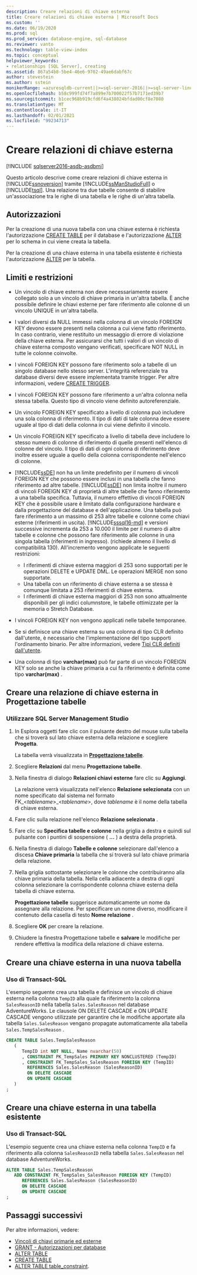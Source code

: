 ```yaml
---
description: Creare relazioni di chiave esterna
title: Creare relazioni di chiave esterna | Microsoft Docs
ms.custom: ''
ms.date: 06/19/2020
ms.prod: sql
ms.prod_service: database-engine, sql-database
ms.reviewer: vanto
ms.technology: table-view-index
ms.topic: conceptual
helpviewer_keywords:
- relationships [SQL Server], creating
ms.assetid: 867a54b8-5be4-46e6-9702-49ae6dabf67c
author: stevestein
ms.author: sstein
monikerRange: =azuresqldb-current||>=sql-server-2016||>=sql-server-linux-2017||=azuresqldb-mi-current
ms.openlocfilehash: b58c999fd74f7a899e7b700022f57b7171ed39b7
ms.sourcegitcommit: b1cec968b919cfd6f4a438024bfdad00cf8e7080
ms.translationtype: MT
ms.contentlocale: it-IT
ms.lasthandoff: 02/01/2021
ms.locfileid: "99234713"
---
```

# <a name="create-foreign-key-relationships"></a>Creare relazioni di chiave esterna


[!INCLUDE [sqlserver2016-asdb-asdbmi](../../includes/applies-to-version/sqlserver2016-asdb-asdbmi.md)]

Questo articolo descrive come creare relazioni di chiave esterna in [!INCLUDE[ssnoversion](../../includes/ssnoversion-md.md)] tramite [!INCLUDE[ssManStudioFull](../../includes/ssmanstudiofull-md.md)] o [!INCLUDE[tsql](../../includes/tsql-md.md)]. Una relazione tra due tabelle consente di stabilire un'associazione tra le righe di una tabella e le righe di un'altra tabella.

## <a name="permissions"></a>Autorizzazioni

Per la creazione di una nuova tabella con una chiave esterna è richiesta l'autorizzazione [CREATE TABLE](../../t-sql/statements/create-table-transact-sql.md) per il database e l'autorizzazione [ALTER](../../t-sql/statements/alter-schema-transact-sql.md) per lo schema in cui viene creata la tabella.

Per la creazione di una chiave esterna in una tabella esistente è richiesta l'autorizzazione [ALTER](../../t-sql/statements/alter-table-transact-sql.md) per la tabella.

## <a name="limits-and-restrictions"></a><a name="BeforeYouBegin"></a> Limiti e restrizioni

- Un vincolo di chiave esterna non deve necessariamente essere collegato solo a un vincolo di chiave primaria in un'altra tabella. È anche possibile definire le chiavi esterne per fare riferimento alle colonne di un vincolo UNIQUE in un'altra tabella.
- I valori diversi da NULL immessi nella colonna di un vincolo FOREIGN KEY devono essere presenti nella colonna a cui viene fatto riferimento. In caso contrario, viene restituito un messaggio di errore di violazione della chiave esterna. Per assicurarsi che tutti i valori di un vincolo di chiave esterna composto vengano verificati, specificare NOT NULL in tutte le colonne coinvolte.
- I vincoli FOREIGN KEY possono fare riferimento solo a tabelle di un singolo database nello stesso server. L'integrità referenziale tra database diversi deve essere implementata tramite trigger. Per altre informazioni, vedere [CREATE TRIGGER](../../t-sql/statements/create-trigger-transact-sql.md).
- I vincoli FOREIGN KEY possono fare riferimento a un'altra colonna nella stessa tabella. Questo tipo di vincolo viene definito autoreferenziale.
- Un vincolo FOREIGN KEY specificato a livello di colonna può includere una sola colonna di riferimento. Il tipo di dati di tale colonna deve essere uguale al tipo di dati della colonna in cui viene definito il vincolo.
- Un vincolo FOREIGN KEY specificato a livello di tabella deve includere lo stesso numero di colonne di riferimento di quelle presenti nell'elenco di colonne del vincolo. Il tipo di dati di ogni colonna di riferimento deve inoltre essere uguale a quello della colonna corrispondente nell'elenco di colonne.
- [!INCLUDE[ssDE](../../includes/ssde-md.md)] non ha un limite predefinito per il numero di vincoli FOREIGN KEY che possono essere inclusi in una tabella che fanno riferimento ad altre tabelle. [!INCLUDE[ssDE](../../includes/ssde-md.md)] non limita inoltre il numero di vincoli FOREIGN KEY di proprietà di altre tabelle che fanno riferimento a una tabella specifica. Tuttavia, il numero effettivo di vincoli FOREIGN KEY che è possibile usare è limitato dalla configurazione hardware e dalla progettazione del database e dell'applicazione. Una tabella può fare riferimento a un massimo di 253 altre tabelle e colonne come chiavi esterne (riferimenti in uscita). [!INCLUDE[sssql16-md](../../includes/sssql16-md.md)] e versioni successive incrementa da 253 a 10.000 il limite per il numero di altre tabelle e colonne che possono fare riferimento alle colonne in una singola tabella (riferimenti in ingresso). (richiede almeno il livello di compatibilità 130). All'incremento vengono applicate le seguenti restrizioni:

  - I riferimenti di chiave esterna maggiori di 253 sono supportati per le operazioni DELETE e UPDATE DML. Le operazioni MERGE non sono supportate.
  - Una tabella con un riferimento di chiave esterna a se stessa è comunque limitata a 253 riferimenti di chiave esterna.
  - I riferimenti di chiave esterna maggiori di 253 non sono attualmente disponibili per gli indici columnstore, le tabelle ottimizzate per la memoria o Stretch Database.

- I vincoli FOREIGN KEY non vengono applicati nelle tabelle temporanee.
- Se si definisce una chiave esterna su una colonna di tipo CLR definito dall'utente, è necessario che l'implementazione del tipo supporti l'ordinamento binario. Per altre informazioni, vedere [Tipi CLR definiti dall'utente](../../relational-databases/clr-integration-database-objects-user-defined-types/clr-user-defined-types.md).
- Una colonna di tipo **varchar(max)** può far parte di un vincolo FOREIGN KEY solo se anche la chiave primaria a cui fa riferimento è definita come tipo **varchar(max)** .

## <a name="create-a-foreign-key-relationship-in-table-designer"></a>Creare una relazione di chiave esterna in Progettazione tabelle

### <a name="using-sql-server-management-studio"></a>Utilizzare SQL Server Management Studio

1. In Esplora oggetti fare clic con il pulsante destro del mouse sulla tabella che si troverà sul lato chiave esterna della relazione e scegliere **Progetta**.

   La tabella verrà visualizzata in [**Progettazione tabelle**](../../ssms/visual-db-tools/design-tables-visual-database-tools.md).
2. Scegliere **Relazioni** dal menu **Progettazione tabelle**.
3. Nella finestra di dialogo **Relazioni chiavi esterne** fare clic su **Aggiungi**.

   La relazione verrà visualizzata nell'elenco **Relazione selezionata** con un nome specificato dal sistema nel formato FK_\<*tablename*>_\<*tablename*>, dove *tablename* è il nome della tabella di chiave esterna.
4. Fare clic sulla relazione nell'elenco **Relazione selezionata** .
5. Fare clic su **Specifica tabelle e colonne** nella griglia a destra e quindi sul pulsante con i puntini di sospensione ( **...** ) a destra della proprietà.
6. Nella finestra di dialogo **Tabelle e colonne** selezionare dall'elenco a discesa **Chiave primaria** la tabella che si troverà sul lato chiave primaria della relazione.
7. Nella griglia sottostante selezionare le colonne che contribuiranno alla chiave primaria della tabella. Nella cella adiacente a destra di ogni colonna selezionare la corrispondente colonna chiave esterna della tabella di chiave esterna.

   **Progettazione tabelle** suggerisce automaticamente un nome da assegnare alla relazione. Per specificare un nome diverso, modificare il contenuto della casella di testo **Nome relazione** .
8. Scegliere **OK** per creare la relazione.
9. Chiudere la finestra Progettazione tabelle e **salvare** le modifiche per rendere effettiva la modifica della relazione di chiave esterna.

## <a name="create-a-foreign-key-in-a-new-table"></a>Creare una chiave esterna in una nuova tabella

### <a name="using-transact-sql"></a>Uso di Transact-SQL

L'esempio seguente crea una tabella e definisce un vincolo di chiave esterna nella colonna `TempID` alla quale fa riferimento la colonna `SalesReasonID` nella tabella `Sales.SalesReason` nel database AdventureWorks. Le clausole ON DELETE CASCADE e ON UPDATE CASCADE vengono utilizzate per garantire che le modifiche apportate alla tabella `Sales.SalesReason` vengano propagate automaticamente alla tabella `Sales.TempSalesReason` .    

```sql
CREATE TABLE Sales.TempSalesReason 
   (
      TempID int NOT NULL, Name nvarchar(50)
      , CONSTRAINT PK_TempSales PRIMARY KEY NONCLUSTERED (TempID)
      , CONSTRAINT FK_TempSales_SalesReason FOREIGN KEY (TempID)
        REFERENCES Sales.SalesReason (SalesReasonID)
        ON DELETE CASCADE
        ON UPDATE CASCADE
   )
;
```

## <a name="create-a-foreign-key-in-an-existing-table"></a>Creare una chiave esterna in una tabella esistente

### <a name="using-transact-sql"></a>Uso di Transact-SQL
L'esempio seguente crea una chiave esterna nella colonna `TempID` e fa riferimento alla colonna `SalesReasonID` nella tabella `Sales.SalesReason` nel database AdventureWorks.

```sql
ALTER TABLE Sales.TempSalesReason
   ADD CONSTRAINT FK_TempSales_SalesReason FOREIGN KEY (TempID)
      REFERENCES Sales.SalesReason (SalesReasonID)
      ON DELETE CASCADE
      ON UPDATE CASCADE
;
```

## <a name="next-steps"></a>Passaggi successivi

Per altre informazioni, vedere:

- [Vincoli di chiavi primarie ed esterne](primary-and-foreign-key-constraints.md)
- [GRANT - Autorizzazioni per database](../../t-sql/statements/grant-database-permissions-transact-sql.md)
- [ALTER TABLE](../../t-sql/statements/alter-table-transact-sql.md)
- [CREATE TABLE](../../t-sql/statements/create-table-transact-sql.md)
- [ALTER TABLE table_constraint](../../t-sql/statements/alter-table-table-constraint-transact-sql.md).
